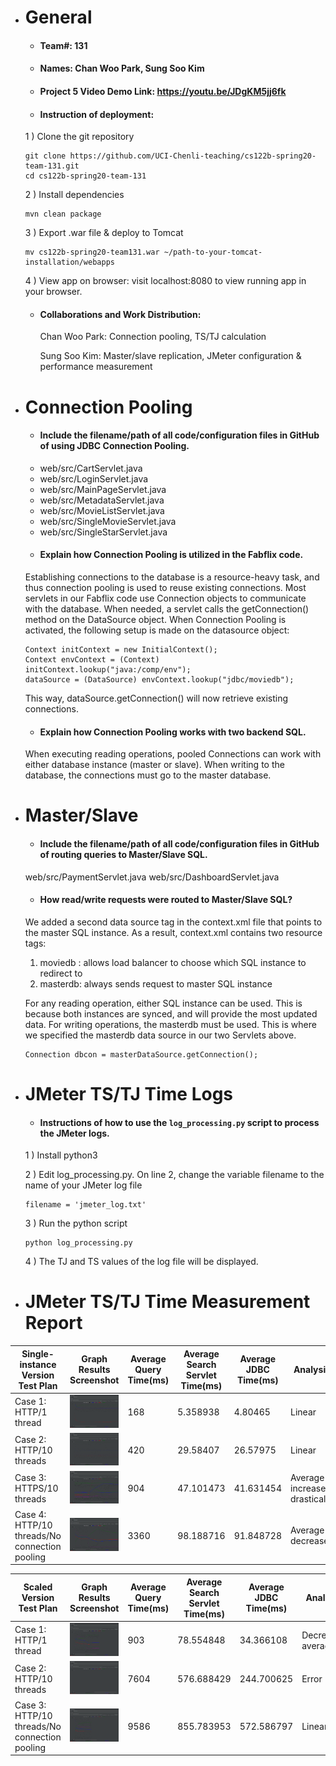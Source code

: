 - # General
    - #### Team#: 131
    
    - #### Names: Chan Woo Park, Sung Soo Kim
    
    - #### Project 5 Video Demo Link: https://youtu.be/JDgKM5jj6fk

    - #### Instruction of deployment:
    
    1 ) Clone the git repository
    ```
    git clone https://github.com/UCI-Chenli-teaching/cs122b-spring20-team-131.git
    cd cs122b-spring20-team-131
    ```
    
    2 ) Install dependencies
    ```
    mvn clean package
    ```
    
    3 ) Export .war file & deploy to Tomcat
    ```
    mv cs122b-spring20-team131.war ~/path-to-your-tomcat-installation/webapps
    ```
    
    4 ) View app on browser: visit localhost:8080 to view running app in your browser.

    - #### Collaborations and Work Distribution:
        Chan Woo Park: Connection pooling, TS/TJ calculation
        
        Sung Soo Kim: Master/slave replication, JMeter configuration & performance measurement


- # Connection Pooling
    - #### Include the filename/path of all code/configuration files in GitHub of using JDBC Connection Pooling.
    * web/src/CartServlet.java
    * web/src/LoginServlet.java
    * web/src/MainPageServlet.java
    * web/src/MetadataServlet.java
    * web/src/MovieListServlet.java
    * web/src/SingleMovieServlet.java
    * web/src/SingleStarServlet.java
    
    - #### Explain how Connection Pooling is utilized in the Fabflix code.
    Establishing connections to the database is a resource-heavy task, and thus connection pooling is used to reuse existing connections.
    Most servlets in our Fabflix code use Connection objects to communicate with the database.
    When needed, a servlet calls the getConnection() method on the DataSource object.
    When Connection Pooling is activated, the following setup is made on the datasource object:
    ```
    Context initContext = new InitialContext();
    Context envContext = (Context) initContext.lookup("java:/comp/env");
    dataSource = (DataSource) envContext.lookup("jdbc/moviedb");
    ```
    This way, dataSource.getConnection() will now retrieve existing connections.
    
    - #### Explain how Connection Pooling works with two backend SQL.
    When executing reading operations, pooled Connections can work with either database instance (master or slave).
    When writing to the database, the connections must go to the master database.

- # Master/Slave
    - #### Include the filename/path of all code/configuration files in GitHub of routing queries to Master/Slave SQL.
    web/src/PaymentServlet.java
    web/src/DashboardServlet.java

    - #### How read/write requests were routed to Master/Slave SQL?
    We added a second data source tag in the context.xml file that points to the master SQL instance.
    As a result, context.xml contains two resource tags:
    
    1) moviedb : allows load balancer to choose which SQL instance to redirect to
    2) masterdb: always sends request to master SQL instance
    
    For any reading operation, either SQL instance can be used. This is because both instances are synced, and will provide the most updated data.
    For writing operations, the masterdb must be used. This is where we specified the masterdb data source in our two Servlets above.
    
    ```
    Connection dbcon = masterDataSource.getConnection();
    ```

- # JMeter TS/TJ Time Logs
    - #### Instructions of how to use the `log_processing.py` script to process the JMeter logs.
    
    1 ) Install python3
    
    2 ) Edit log_processing.py. On line 2, change the variable filename to the name of your JMeter log file
    ```
    filename = 'jmeter_log.txt'
    ```
    
    3 ) Run the python script
    ```
    python log_processing.py
    ```
    
    4 ) The TJ and TS values of the log file will be displayed.

- # JMeter TS/TJ Time Measurement Report

| **Single-instance Version Test Plan**          | **Graph Results Screenshot** | **Average Query Time(ms)** | **Average Search Servlet Time(ms)** | **Average JDBC Time(ms)** | **Analysis** |
|------------------------------------------------|------------------------------|----------------------------|-------------------------------------|---------------------------|--------------|
| Case 1: HTTP/1 thread                          | ![](img/single-1.png)   | 168                        | 5.358938                            | 4.80465                   | Linear           |
| Case 2: HTTP/10 threads                        | ![](img/single-10.png)   | 420                        | 29.58407                            | 26.57975                  | Linear           |
| Case 3: HTTPS/10 threads                       | ![](img/single-https-10.png)   | 904                        | 47.101473                           | 41.631454                 | Average increases drastically           |
| Case 4: HTTP/10 threads/No connection pooling  | ![](img/single-nopool-10.png)   | 3360                       | 98.188716                           | 91.848728                 | Average decreases           |

| **Scaled Version Test Plan**                   | **Graph Results Screenshot** | **Average Query Time(ms)** | **Average Search Servlet Time(ms)** | **Average JDBC Time(ms)** | **Analysis** |
|------------------------------------------------|------------------------------|----------------------------|-------------------------------------|---------------------------|--------------|
| Case 1: HTTP/1 thread                          | ![](img/scaled-1.png)   | 903                        |     78.554848                             | 34.366108                        | Decreased average           |
| Case 2: HTTP/10 threads                        | ![](img/scaled-10.png)   | 7604                         | 576.688429                                  | 244.700625                        | Error           |
| Case 3: HTTP/10 threads/No connection pooling  | ![](img/scaled-nopool-10.png)   | 9586                       | 855.783953                          | 572.586797                | Linear           |
